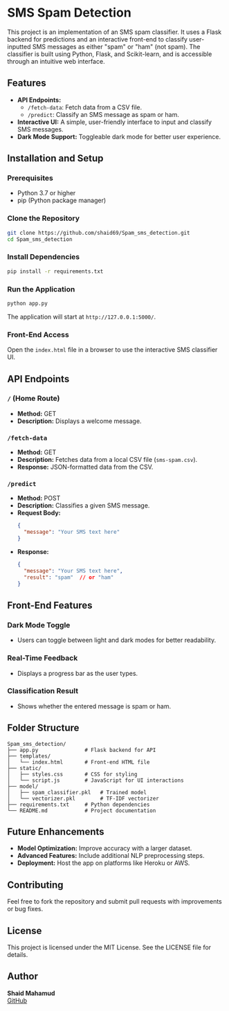 # SMS Spam Detection

This project is an implementation of an SMS spam classifier. It uses a Flask backend for predictions and an interactive front-end to classify user-inputted SMS messages as either "spam" or "ham" (not spam). The classifier is built using Python, Flask, and Scikit-learn, and is accessible through an intuitive web interface.

## Features

- **API Endpoints:**
  - `/fetch-data`: Fetch data from a CSV file.
  - `/predict`: Classify an SMS message as spam or ham.
- **Interactive UI:** A simple, user-friendly interface to input and classify SMS messages.
- **Dark Mode Support:** Toggleable dark mode for better user experience.

## Installation and Setup

### Prerequisites

- Python 3.7 or higher
- pip (Python package manager)

### Clone the Repository

```bash
git clone https://github.com/shaid69/Spam_sms_detection.git
cd Spam_sms_detection
```

### Install Dependencies

```bash
pip install -r requirements.txt
```

### Run the Application

```bash
python app.py
```

The application will start at `http://127.0.0.1:5000/`.

### Front-End Access
Open the `index.html` file in a browser to use the interactive SMS classifier UI.

## API Endpoints

### `/` (Home Route)

- **Method:** GET
- **Description:** Displays a welcome message.

### `/fetch-data`

- **Method:** GET
- **Description:** Fetches data from a local CSV file (`sms-spam.csv`).
- **Response:** JSON-formatted data from the CSV.

### `/predict`

- **Method:** POST
- **Description:** Classifies a given SMS message.
- **Request Body:**
  ```json
  {
    "message": "Your SMS text here"
  }
  ```
- **Response:**
  ```json
  {
    "message": "Your SMS text here",
    "result": "spam"  // or "ham"
  }
  ```

## Front-End Features

### Dark Mode Toggle
- Users can toggle between light and dark modes for better readability.

### Real-Time Feedback
- Displays a progress bar as the user types.

### Classification Result
- Shows whether the entered message is spam or ham.

## Folder Structure

```
Spam_sms_detection/
├── app.py               # Flask backend for API
├── templates/
│   └── index.html       # Front-end HTML file
├── static/
│   ├── styles.css       # CSS for styling
│   └── script.js        # JavaScript for UI interactions
├── model/
│   ├── spam_classifier.pkl   # Trained model
│   └── vectorizer.pkl        # TF-IDF vectorizer
├── requirements.txt     # Python dependencies
└── README.md            # Project documentation
```

## Future Enhancements

- **Model Optimization:** Improve accuracy with a larger dataset.
- **Advanced Features:** Include additional NLP preprocessing steps.
- **Deployment:** Host the app on platforms like Heroku or AWS.

## Contributing

Feel free to fork the repository and submit pull requests with improvements or bug fixes.

## License

This project is licensed under the MIT License. See the LICENSE file for details.

## Author

**Shaid Mahamud**  
[GitHub](https://github.com/shaid69)

